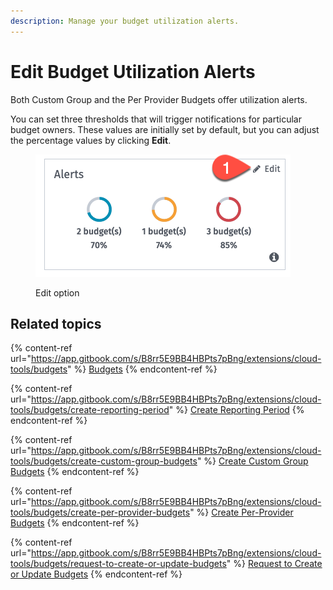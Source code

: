 ```yaml
---
description: Manage your budget utilization alerts.
---
```


# Edit Budget Utilization Alerts

Both Custom Group and the Per Provider Budgets offer utilization alerts.&#x20;

You can set three thresholds that will trigger notifications for particular budget owners. These values are initially set by default, but you can adjust the percentage values by clicking **Edit**.

<figure><img src="../../../.gitbook/assets/image (676).png" alt=""><figcaption><p>Edit option</p></figcaption></figure>

## Related topics

{% content-ref url="https://app.gitbook.com/s/B8rr5E9BB4HBPts7pBng/extensions/cloud-tools/budgets" %}
[Budgets](https://app.gitbook.com/s/B8rr5E9BB4HBPts7pBng/extensions/cloud-tools/budgets)
{% endcontent-ref %}

{% content-ref url="https://app.gitbook.com/s/B8rr5E9BB4HBPts7pBng/extensions/cloud-tools/budgets/create-reporting-period" %}
[Create Reporting Period](https://app.gitbook.com/s/B8rr5E9BB4HBPts7pBng/extensions/cloud-tools/budgets/create-reporting-period)
{% endcontent-ref %}

{% content-ref url="https://app.gitbook.com/s/B8rr5E9BB4HBPts7pBng/extensions/cloud-tools/budgets/create-custom-group-budgets" %}
[Create Custom Group Budgets](https://app.gitbook.com/s/B8rr5E9BB4HBPts7pBng/extensions/cloud-tools/budgets/create-custom-group-budgets)
{% endcontent-ref %}

{% content-ref url="https://app.gitbook.com/s/B8rr5E9BB4HBPts7pBng/extensions/cloud-tools/budgets/create-per-provider-budgets" %}
[Create Per-Provider Budgets](https://app.gitbook.com/s/B8rr5E9BB4HBPts7pBng/extensions/cloud-tools/budgets/create-per-provider-budgets)
{% endcontent-ref %}

{% content-ref url="https://app.gitbook.com/s/B8rr5E9BB4HBPts7pBng/extensions/cloud-tools/budgets/request-to-create-or-update-budgets" %}
[Request to Create or Update Budgets](https://app.gitbook.com/s/B8rr5E9BB4HBPts7pBng/extensions/cloud-tools/budgets/request-to-create-or-update-budgets)
{% endcontent-ref %}
